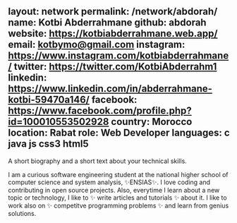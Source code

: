 layout: network <!-- DO NOT CHANGE THIS -->
permalink: /network/abdorah/ <!-- GITHUB-USERNAME -->
name: Kotbi Abderrahmane
github: abdorah
website: https://kotbiabderrahmane.web.app/ <!-- LINK TO YOUR WEBSITE -->
email: kotbymo@gmail.com
instagram: https://www.instagram.com/kotbiabderrahmane/ <!-- LEAVE EMPTY OR PUT LINK TO YOUR PROFILE -->
twitter: https://twitter.com/KotbiAbderrahm1 <!-- LEAVE EMPTY OR PUT LINK TO YOUR PROFILE -->
linkedin: https://www.linkedin.com/in/abderrahmane-kotbi-59470a146/ <!-- LEAVE EMPTY OR PUT LINK TO YOUR PROFILE -->
facebook: https://www.facebook.com/profile.php?id=100010553502928 <!-- LEAVE EMPTY OR PUT LINK TO YOUR PROFILE -->
country: Morocco
location: Rabat
role: Web Developer
languages: c java js css3 html5 <!-- YOU SHOULDN'T USE SPACE IN THE NAME OF THE PROGRAMMING LANGUAGE -->
---

A short biography and a short text about your technical skills.

I am a curious software engineering student at the national higher school of computer science and system analysis, ✨ENSIAS✨.
I love coding and contributing in open source projects. Also, everytime I learn about a new topic or technology, I like to ✨ write articles and tutorials ✨ about it.
I like to work also on ✨ competitve programming problems ✨ and learn from genius solutions.
